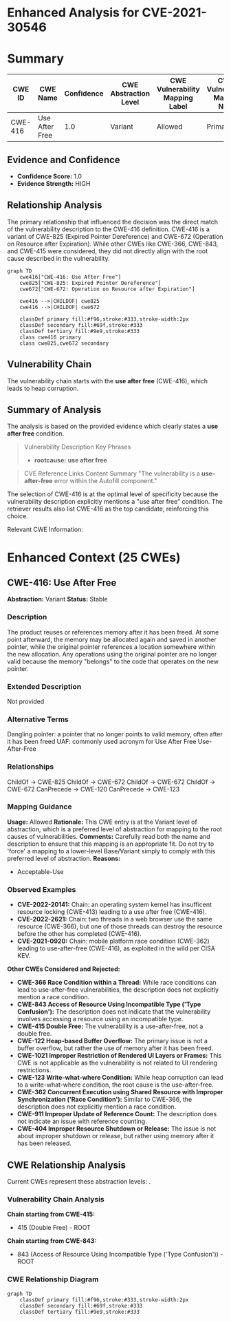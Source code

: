 # Enhanced Analysis for CVE-2021-30546

# Summary
| CWE ID | CWE Name | Confidence | CWE Abstraction Level | CWE Vulnerability Mapping Label | CWE-Vulnerability Mapping Notes |
|---|---|---|---|---|---|
| CWE-416 | Use After Free | 1.0 | Variant | Allowed | Primary CWE |

## Evidence and Confidence

*   **Confidence Score:** 1.0
*   **Evidence Strength:** HIGH

## Relationship Analysis
The primary relationship that influenced the decision was the direct match of the vulnerability description to the CWE-416 definition. CWE-416 is a variant of CWE-825 (Expired Pointer Dereference) and CWE-672 (Operation on Resource after Expiration). While other CWEs like CWE-366, CWE-843, and CWE-415 were considered, they did not directly align with the root cause described in the vulnerability.

```mermaid
graph TD
    cwe416["CWE-416: Use After Free"]
    cwe825["CWE-825: Expired Pointer Dereference"]
    cwe672["CWE-672: Operation on Resource after Expiration"]
    
    cwe416 -->|CHILDOF| cwe825
    cwe416 -->|CHILDOF| cwe672

    classDef primary fill:#f96,stroke:#333,stroke-width:2px
    classDef secondary fill:#69f,stroke:#333
    classDef tertiary fill:#9e9,stroke:#333
    class cwe416 primary
    class cwe825,cwe672 secondary
```

## Vulnerability Chain
The vulnerability chain starts with the **use after free** (CWE-416), which leads to heap corruption.

## Summary of Analysis
The analysis is based on the provided evidence which clearly states a **use after free** condition.

> Vulnerability Description Key Phrases
> - **rootcause:** **use after free**

> CVE Reference Links Content Summary
> "The vulnerability is a **use-after-free** error within the Autofill component."

The selection of CWE-416 is at the optimal level of specificity because the vulnerability description explicitly mentions a "use after free" condition. The retriever results also list CWE-416 as the top candidate, reinforcing this choice.

Relevant CWE Information:

# Enhanced Context (25 CWEs)

## CWE-416: Use After Free
**Abstraction:** Variant
**Status:** Stable

### Description
The product reuses or references memory after it has been freed. At some point afterward, the memory may be allocated again and saved in another pointer, while the original pointer references a location somewhere within the new allocation. Any operations using the original pointer are no longer valid because the memory "belongs" to the code that operates on the new pointer.

### Extended Description
Not provided

### Alternative Terms
Dangling pointer: a pointer that no longer points to valid memory, often after it has been freed
UAF: commonly used acronym for Use After Free
Use-After-Free

### Relationships
ChildOf -> CWE-825
ChildOf -> CWE-672
ChildOf -> CWE-672
ChildOf -> CWE-672
CanPrecede -> CWE-120
CanPrecede -> CWE-123

### Mapping Guidance
**Usage:** Allowed
**Rationale:** This CWE entry is at the Variant level of abstraction, which is a preferred level of abstraction for mapping to the root causes of vulnerabilities.
**Comments:** Carefully read both the name and description to ensure that this mapping is an appropriate fit. Do not try to 'force' a mapping to a lower-level Base/Variant simply to comply with this preferred level of abstraction.
**Reasons:**
- Acceptable-Use

### Observed Examples
- **CVE-2022-20141:** Chain: an operating system kernel has insufficent resource locking (CWE-413) leading to a use after free (CWE-416).
- **CVE-2022-2621:** Chain: two threads in a web browser use the same resource (CWE-366), but one of those threads can destroy the resource before the other has completed (CWE-416).
- **CVE-2021-0920:** Chain: mobile platform race condition (CWE-362) leading to use-after-free (CWE-416), as exploited in the wild per CISA KEV.

**Other CWEs Considered and Rejected:**

*   **CWE-366 Race Condition within a Thread:** While race conditions can lead to use-after-free vulnerabilities, the description does not explicitly mention a race condition.
*   **CWE-843 Access of Resource Using Incompatible Type ('Type Confusion'):** The description does not indicate that the vulnerability involves accessing a resource using an incompatible type.
*   **CWE-415 Double Free:** The vulnerability is a use-after-free, not a double free.
*   **CWE-122 Heap-based Buffer Overflow:** The primary issue is not a buffer overflow, but rather the use of memory after it has been freed.
*   **CWE-1021 Improper Restriction of Rendered UI Layers or Frames:** This CWE is not applicable as the vulnerability is not related to UI rendering restrictions.
*   **CWE-123 Write-what-where Condition:** While heap corruption can lead to a write-what-where condition, the root cause is the use-after-free.
*   **CWE-362 Concurrent Execution using Shared Resource with Improper Synchronization ('Race Condition'):** Similar to CWE-366, the description does not explicitly mention a race condition.
*   **CWE-911 Improper Update of Reference Count:** The description does not indicate an issue with reference counting.
*   **CWE-404 Improper Resource Shutdown or Release:** The issue is not about improper shutdown or release, but rather using memory after it has been released.


## CWE Relationship Analysis

Current CWEs represent these abstraction levels: .


### Vulnerability Chain Analysis

**Chain starting from CWE-415:**
- 415 (Double Free) - ROOT


**Chain starting from CWE-843:**
- 843 (Access of Resource Using Incompatible Type ('Type Confusion')) - ROOT



### CWE Relationship Diagram

```mermaid
graph TD
    classDef primary fill:#f96,stroke:#333,stroke-width:2px
    classDef secondary fill:#69f,stroke:#333
    classDef tertiary fill:#9e9,stroke:#333
```